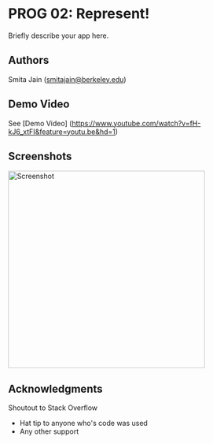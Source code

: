 # PROG 02: Represent!

Briefly describe your app here.

## Authors

Smita Jain ([smitajain@berkeley.edu](mailto:your_email@berkeley.edu))

## Demo Video

See [Demo Video] (https://www.youtube.com/watch?v=fH-kJ6_xtFI&feature=youtu.be&hd=1)

## Screenshots

<img src="screenshots/main.png" height="400" alt="Screenshot"/>

## Acknowledgments
Shoutout to Stack Overflow
* Hat tip to anyone who's code was used
* Any other support

